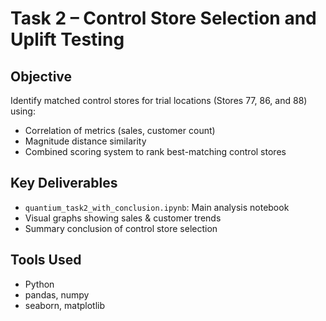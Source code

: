 # Task 2 – Control Store Selection and Uplift Testing

## Objective
Identify matched control stores for trial locations (Stores 77, 86, and 88) using:
- Correlation of metrics (sales, customer count)
- Magnitude distance similarity
- Combined scoring system to rank best-matching control stores

## Key Deliverables
- `quantium_task2_with_conclusion.ipynb`: Main analysis notebook
- Visual graphs showing sales & customer trends
- Summary conclusion of control store selection

## Tools Used
- Python
- pandas, numpy
- seaborn, matplotlib
